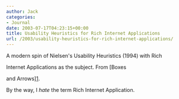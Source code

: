 ```yaml
---
author: Jack
categories:
- Journal
date: 2003-07-17T04:23:15+00:00
title: Usability Heuristics for Rich Internet Applications
url: /2003/usability-heuristics-for-rich-internet-applications/
---
```


A modern spin of Nielsen's Usability Heuristics (1994) with Rich
  

  
Internet Applications as the subject. From [Boxes
  

  
and Arrows][1].

By the way, I _hate_ the term Rich Internet Application.

 [1]: http://www.boxesandarrows.com/archives/usability_heuristics_for_rich_internet_applications.php